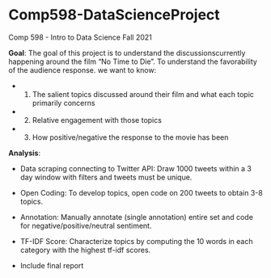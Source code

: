 # Comp598-DataScienceProject
Comp 598 - Intro to Data Science Fall 2021

**Goal**: The goal of this project is to understand the discussionscurrently happening around the film “No Time to Die”. To understand the favorability of the audience response. we want to know:

* 1. The salient topics discussed around their film and what each topic primarily concerns
* 2. Relative engagement with those topics
* 3. How positive/negative the response to the movie has been

**Analysis**:

* Data scraping connecting to Twitter API: Draw 1000 tweets within a 3 day window with filters and tweets must be unique. 

* Open Coding: To develop topics, open code on 200 tweets to obtain 3-8 topics.

* Annotation: Manually annotate (single annotation) entire set and code for negative/positive/neutral sentiment.

* TF-IDF Score: Characterize topics by computing the 10 words in each category with the highest tf-idf scores.

* Include final report




